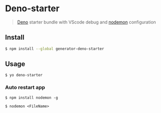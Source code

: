 # Deno-starter

> [Deno](https://deno.land/) starter bundle with VScode debug and [nodemon](https://www.npmjs.com/package/nodemon) configuration

## Install

```bash
$ npm install --global generator-deno-starter
```


## Usage

```
$ yo deno-starter
```

### Auto restart app
```
$ npm install nodemon -g

$ nodemon <FileName>
```
